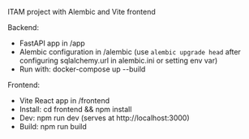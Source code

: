 ITAM project with Alembic and Vite frontend

Backend:
- FastAPI app in /app
- Alembic configuration in /alembic (use `alembic upgrade head` after configuring sqlalchemy.url in alembic.ini or setting env var)
- Run with: docker-compose up --build

Frontend:
- Vite React app in /frontend
- Install: cd frontend && npm install
- Dev: npm run dev (serves at http://localhost:3000)
- Build: npm run build
